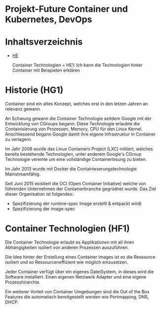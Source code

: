 Projekt-Future Container und Kubernetes, DevOps
========

# Inhaltsverzeichnis
- [HE](/01_Kompetenzen/HE/)

    Container Technologien = HE1: Ich kann die Technologien hinter Container mit Beispielen erklären

# Historie (HG1)

Container sind ein altes Konzept, welches erst in den letzen Jahren an relevanz gewann. 

An Schwung gewann die Container Technologie seitdem Google mit der Entwicklung von CGroups begann. Diese Technologie erlaubte die Containisierung von Prozessen, Memory, CPU für den Linux Kernel. Anschliessend begann Google damit ihre eigene Infrastruktur in Container zu verlagern. 

Im Jahr 2008 wurde das Linux Containers Project (LXC) initiiert, welches bereits bestehende Technologien, unter anderem Google's CGroup Technologie vereinte um eine vollständige Containerlösung zu bieten. 

Im Jahr 2013 wurde mit Docker die Containieserungstechnologie Mainstreamfähig. 

Seit Juni 2015 existiert die OCI (Open Container Initiative) welche von führenden Unternehmen der Containerbranche gegrüdnet wurde. Das Ziel dieser Organisation ist folgendes: 
* Spezifizierung der runtime-spec Image erstellt & entpackt wird)
* Spezifizierung der image-spec 


# Container Technologien (HF1)

Die Container Technologie erlaubt es Applikationen mit all ihren Abhängigkeiten isoliert von anderen Prozessen auszuführen. 

Die Idee hinter der Erstellung eines Container Images ist es die Ressource isoliert und so Ressourceneffizient wie möglich einzusetzen. 

Jeder Container verfügt über ein eigenes DateiSystem, in dieses wird die Software installiert. Einen eigenen Netzwerk Adapter und eine eigene Prozesshirarchie. 

Ein weiterer Vorteil von Container Umgebungen sind die Out of the Box Features die automatisch bereitgestellt werden wie Portmapping, DNS, DHCP.




